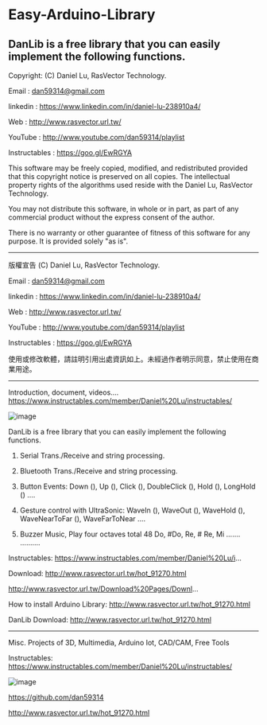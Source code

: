 # Easy-Arduino-Library
DanLib is a free library that you can easily implement the following functions.
 ---------------------------------------------------------------------------------

  Copyright: (C) Daniel Lu, RasVector Technology.

  Email : dan59314@gmail.com
  
  linkedin : https://www.linkedin.com/in/daniel-lu-238910a4/
  
  Web :     http://www.rasvector.url.tw/
  
  YouTube : http://www.youtube.com/dan59314/playlist
  
  Instructables : https://goo.gl/EwRGYA
  
  

  This software may be freely copied, modified, and redistributed
  provided that this copyright notice is preserved on all copies.
  The intellectual property rights of the algorithms used reside
  with the Daniel Lu, RasVector Technology.

  You may not distribute this software, in whole or in part, as
  part of any commercial product without the express consent of
  the author.

  There is no warranty or other guarantee of fitness of this
  software for any purpose. It is provided solely "as is".

  ---------------------------------------------------------------------------------
  版權宣告  (C) Daniel Lu, RasVector Technology.

  Email : dan59314@gmail.com
  
  linkedin : https://www.linkedin.com/in/daniel-lu-238910a4/
  
  Web :     http://www.rasvector.url.tw/
  
  YouTube : http://www.youtube.com/dan59314/playlist
  
  Instructables : https://goo.gl/EwRGYA
  
  

  使用或修改軟體，請註明引用出處資訊如上。未經過作者明示同意，禁止使用在商業用途。
  
  
  ---------------------------------------------------------------------------------

Introduction, document, videos....
https://www.instructables.com/member/Daniel%20Lu/instructables/


![image](https://cdn.instructables.com/FEF/E1P7/JASJMKSE/FEFE1P7JASJMKSE.LARGE.jpg)


DanLib is a free library that you can easily implement the following functions.

1. Serial Trans./Receive and string processing.

2. Bluetooth Trans./Receive and string processing.

3. Button Events: Down (), Up (), Click (), DoubleClick (), Hold (), LongHold () ....

4. Gesture control with UltraSonic: WaveIn (), WaveOut (), WaveHold (), WaveNearToFar (), WaveFarToNear ....

5. Buzzer Music, Play four octaves total 48 Do, #Do, Re, # Re, Mi ....... ..........

Instructables: https://www.instructables.com/member/Daniel%20Lu/i...

Download: http://www.rasvector.url.tw/hot_91270.html

http://www.rasvector.url.tw/Download%20Pages/Downl...

How to install Arduino Library: http://www.rasvector.url.tw/hot_91270.html

DanLib Download: http://www.rasvector.url.tw/hot_91270.html



      
------------------------------------------------------------------------------------      
Misc. Projects of 3D, Multimedia, Arduino Iot, CAD/CAM, Free Tools

Instructables: https://www.instructables.com/member/Daniel%20Lu/instructables/

![image](https://github.com/dan59314/Pulse-Sensor-Arduino/blob/master/Instructables01.JPG)

https://github.com/dan59314

http://www.rasvector.url.tw/hot_91270.html

